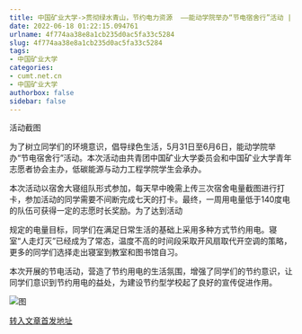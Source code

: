 ```yaml
---
title: 中国矿业大学->贯彻绿水青山，节约电力资源  ——能动学院举办“节电宿舍行”活动 | cumt.net.cn
date: 2022-06-18 01:22:15.094761
urlname: 4f774aa38e8a1cb235d0ac5fa33c5284
slug: 4f774aa38e8a1cb235d0ac5fa33c5284
tags: 
- 中国矿业大学
categories:
- cumt.net.cn
- 中国矿业大学
authorbox: false
sidebar: false
---
```

活动截图

为了树立同学们的环境意识，倡导绿色生活，5月31日至6月6日，能动学院举办“节电宿舍行”活动。本次活动由共青团中国矿业大学委员会和中国矿业大学青年志愿者协会主办，低碳能源与动力工程学院学生会承办。

本次活动以宿舍大寝组队形式参加，每天早中晚需上传三次宿舍电量截图进行打卡，参加活动的同学需要不间断完成七天的打卡。最终，一周用电量低于140度电的队伍可获得一定的志愿时长奖励。为了达到活动
<!--more-->
规定的电量目标，同学们在满足日常生活的基础上采用多种方式节约用电。寝室“人走灯灭”已经成为了常态，温度不高的时间段采取开风扇取代开空调的策略，更多的同学们选择走出寝室到教室和图书馆自习。

本次开展的节电活动，营造了节约用电的生活氛围，增强了同学们的节约意识，让同学们意识到节约用电的益处，为建设节约型学校起了良好的宣传促进作用。

![图](http://xwzx.cumt.edu.cn/_upload/article/images/31/cb/4e99e2444e11aec20e632b179d50/6f1ff5f9-fa0b-4118-b0cf-a7c4b9be2774.jpg)

[转入文章首发地址](http://xwzx.cumt.edu.cn/8b/35/c523a625461/page.htm)